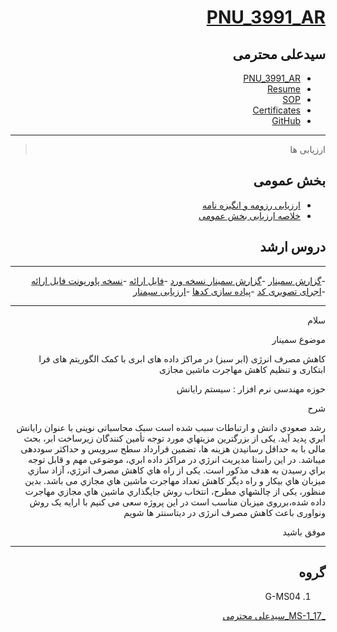 
<div dir="rtl">
 
# [PNU_3991_AR](https://github.com/SAMashiyane/PNU_3991_AR)

<div dir="rtl">

## سیدعلی محترمی
- [PNU_3991_AR](https://github.com/SAMashiyane/PNU_3991_AR)
- [Resume](https://samashiyane.github.io/)
- [SOP](https://samashiyane.github.io/SOP/)
- [Certificates](https://github.com/SAMashiyane/PNU_3991_AR/blob/master/CertJS.png)
- [GitHub](https://github.com/SAMashiyane)
- ------------------
> ارزیابی ها

##  بخش عمومی
- [ارزیابی رزومه و انگیزه نامه](https://github.com/SAMashiyane/PNU_3991_AR/blob/master/_General/SAM_CV_CheckList_AR_3991.pdf)
- [خلاصه ارزیابی بخش عمومی](https://github.com/SAMashiyane/PNU_3991_AR/blob/master/_General/SAM_GeneralSection_CheckList_AR_3991.pdf)


## دروس ارشد
 ---------------------------
 -[گزارش سمینار](https://github.com/SAMashiyane/PNU_3991_AR/blob/master/MscSeminar-1/Seminar_SeyedAliMohtarami.pdf)
 -[گزارش سمینار نسخه ورد](https://github.com/SAMashiyane/PNU_3991_AR/blob/master/MscSeminar-1/Seminar_SeyedAliMohtarami.docx)
 -[فایل ارائه](https://github.com/SAMashiyane/PNU_3991_AR/blob/master/MscSeminar-1/Seminar_PowerPoint_SeyedAliMohtarami.pdf)
 -[نسخه پاورپونت فایل ارائه](https://github.com/SAMashiyane/PNU_3991_AR/blob/master/MscSeminar-1/Seminar_PowerPoint_SeyedAliMohtarami.pptx)
 -[اجرای تصویری کد]()
 -[پیاده سازی کدها]()
 -[ارزیابی سیمنار](https://github.com/SAMashiyane/PNU_3991_AR/blob/master/MscSeminar-1/SAM_Seminar_Scoring_AR_3991.pdf)
 
 
 ---------------------------
<p>سلام</p>
<p>موضوع سمینار</p>
<p> کاهش مصرف انرژی (ابر سبز) در مراکز داده های ابری با کمک الگوریتم های فرا ابتکاری و تنظیم کاهش مهاجرت ماشین مجازی </p>
<p>حوزه مهندسی نرم افزار : سیستم رایانش</p>
<p>شرح</p>
<p>رشد صعودي دانش و ارتباطات سبب شده است سبک محاسباتی نوینی با عنوان رایانش ابري پدید آید. یکی از بزرگترین مزیتهاي مورد توجه تأمین کنندگان زیرساخت ابر، بحث مالی با به حداقل رسانیدن هزینه ها، تضمین قرارداد سطح سرویس و حداکثر سوددهی میباشد. در این راستا مدیریت انرژي در مراکز داده ابري، موضوعی مهم و قابل توجه براي رسیدن به هدف مذکور است. یکی از راه هاي کاهش مصرف انرژي، آزاد سازي میزبان هاي بیکار و راه دیگر کاهش تعداد مهاجرت ماشین هاي مجازي می باشد. بدین منظور، یکی از چالشهاي مطرح، انتخاب روش جایگذاري ماشین هاي مجازي مهاجرت داده شده،برروی میزبان مناسب است در این پروژه سعی می کنیم با ارایه یک روش ونواوری باعث کاهش مصرف انرژی در دیتاسنتر ها شویم</p>
 <p>موفق باشید</p> 



----------------------------------
## گروه 

1. <p>G-MS04</p>
  [_MS-1_17_سیدعلی محترمی](https://github.com/AliRazavi-edu/PNU_3991/tree/master/_MSc/Seminar/1115029_02/17_%D8%B3%D9%8A%D8%AF%D8%B9%D9%84%D9%8A%20%D9%85%D8%AD%D8%AA%D8%B1%D9%85%D9%8A)
